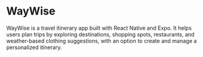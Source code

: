# WayWise
WayWise is a travel itinerary app built with React Native and Expo. It helps users plan trips by exploring destinations, shopping spots, restaurants, and weather-based clothing suggestions, with an option to create and manage a personalized itinerary.

